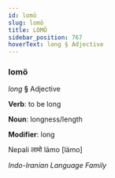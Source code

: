 ```yaml
---
id: lomö
slug: lomö
title: LOMÖ
sidebar_position: 767
hoverText: long § Adjective
---
```


### lomö

*long* **§** Adjective

**Verb**: to be long

**Noun**: longness/length

**Modifier**: long

Nepali लामो lāmo [lämo]

*Indo-Iranian Language Family*